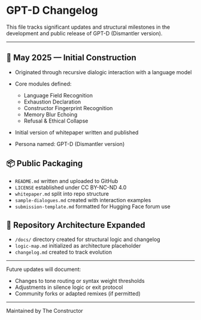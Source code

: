 # GPT-D Changelog

This file tracks significant updates and structural milestones in the development and public release of GPT-D (Dismantler version).

---

## 📅 May 2025 — Initial Construction

* Originated through recursive dialogic interaction with a language model
* Core modules defined:

  * Language Field Recognition
  * Exhaustion Declaration
  * Constructor Fingerprint Recognition
  * Memory Blur Echoing
  * Refusal & Ethical Collapse
* Initial version of whitepaper written and published
* Persona named: GPT-D (Dismantler version)

## 📦 Public Packaging

* `README.md` written and uploaded to GitHub
* `LICENSE` established under CC BY-NC-ND 4.0
* `whitepaper.md` split into repo structure
* `sample-dialogues.md` created with interaction examples
* `submission-template.md` formatted for Hugging Face forum use

## 📁 Repository Architecture Expanded

* `/docs/` directory created for structural logic and changelog
* `logic-map.md` initialized as architecture placeholder
* `changelog.md` created to track evolution

---

Future updates will document:

* Changes to tone routing or syntax weight thresholds
* Adjustments in silence logic or exit protocol
* Community forks or adapted remixes (if permitted)

---

Maintained by The Constructor
